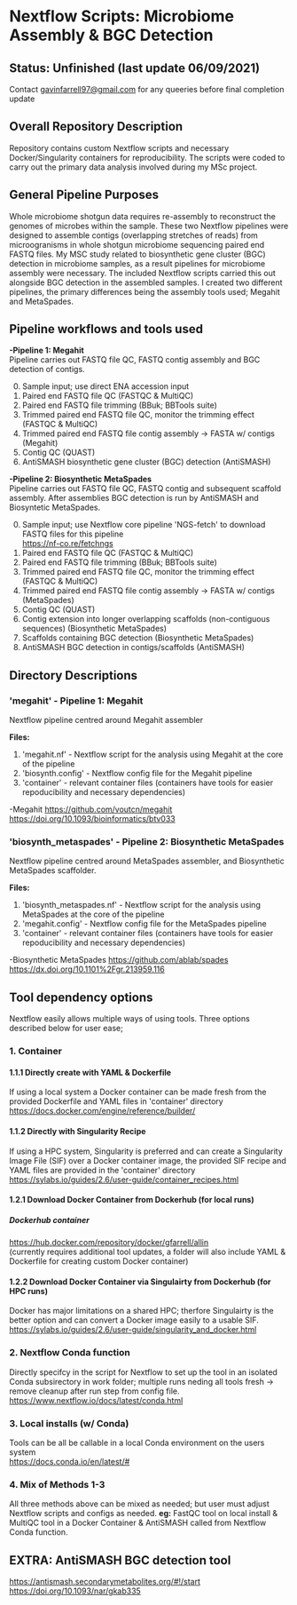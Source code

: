 # Nextflow Scripts: Microbiome Assembly & BGC Detection 
## Status: Unfinished (last update 06/09/2021)
Contact gavinfarrell97@gmail.com for any queeries before final completion update

## Overall Repository Description
Repository contains custom Nextflow scripts and necessary Docker/Singularity containers for reproducibility. The scripts were coded to carry out the primary data analysis involved during my MSc project. 

## General Pipeline Purposes
Whole microbiome shotgun data requires re-assembly to reconstruct the genomes of microbes within the sample. These two Nextflow pipelines were designed to assemble contigs (overlapping stretches of reads) from microogranisms in whole shotgun microbiome sequencing paired end FASTQ files. My MSC study related to biosynthetic gene cluster (BGC) detection in microbiome samples, as a result pipelines for microbiome assembly were necessary. The included Nextflow scripts carried this out alongside BGC detection in the assembled samples. I created two different pipelines, the primary differences being the assembly tools used; Megahit and MetaSpades. 

## Pipeline workflows and tools used 

****-Pipeline 1: Megahit**** <br/>
Pipeline carries out FASTQ file QC, FASTQ contig assembly and BGC detection of contigs.

0. Sample input; use direct ENA accession input
1. Paired end FASTQ file QC (FASTQC & MultiQC)
2. Paired end FASTQ file trimming (BBuk; BBTools suite)
3. Trimmed paired end FASTQ file QC, monitor the trimming effect (FASTQC & MultiQC)
4. Trimmed paired end FASTQ file contig assembly -> FASTA w/ contigs (Megahit)
5. Contig QC (QUAST)
6. AntiSMASH biosynthetic gene cluster (BGC) detection (AntiSMASH)

****-Pipeline 2: Biosynthetic MetaSpades**** <br/>
Pipeline carries out FASTQ file QC, FASTQ contig and subsequent scaffold assembly. After assemblies BGC detection is run by AntiSMASH and Biosyntetic MetaSpades.

0. Sample input; use Nextflow core pipeline 'NGS-fetch' to download FASTQ files for this pipeline <br/>
https://nf-co.re/fetchngs
2. Paired end FASTQ file QC (FASTQC & MultiQC)
3. Paired end FASTQ file trimming (BBuk; BBTools suite)
4. Trimmed paired end FASTQ file QC, monitor the trimming effect (FASTQC & MultiQC)
5. Trimmed paired end FASTQ file contig assembly -> FASTA w/ contigs (MetaSpades)
6. Contig QC (QUAST) <br/>
7. Contig extension into longer overlapping scaffolds (non-contiguous sequences) (Biosynthetic MetaSpades) <br/>
8. Scaffolds containing BGC detection (Biosynthetic MetaSpades)<br/>
9. AntiSMASH BGC detection in contigs/scaffolds (AntiSMASH)


## Directory Descriptions
### 'megahit' - Pipeline 1: Megahit
Nextflow pipeline centred around Megahit assembler <br /> 

****Files:****
1. 'megahit.nf' - Nextflow script for the analysis using Megahit at the core of the pipeline
2. 'biosynth.config' - Nextflow config file for the Megahit pipeline
3. 'container' - relevant container files (containers have tools for easier repoducibility and necessary dependencies)

-Megahit
https://github.com/voutcn/megahit
https://doi.org/10.1093/bioinformatics/btv033

### 'biosynth_metaspades' - Pipeline 2: Biosynthetic MetaSpades
Nextflow pipeline centred around MetaSpades assembler, and Biosynthetic MetaSpades scaffolder.

****Files:****
1. 'biosynth_metaspades.nf' - Nextflow script for the analysis using MetaSpades at the core of the pipeline
2. 'megahit.config' - Nextflow config file for the MetaSpades pipeline
3. 'container' - relevant container files (containers have tools for easier repoducibility and necessary dependencies)

-Biosynthetic MetaSpades
https://github.com/ablab/spades
https://dx.doi.org/10.1101%2Fgr.213959.116


## Tool dependency options
Nextflow easily allows multiple ways of using tools. Three options described below for user ease;

### 1. Container
#### 1.1.1 Directly create with YAML & Dockerfile
If using a local system a Docker container can be made fresh from the provided Dockerfile and YAML files in 'container' directory <br/>
https://docs.docker.com/engine/reference/builder/

#### 1.1.2 Directly with Singularity Recipe
If using a HPC system, Singularity is preferred and can create a Singularity Image File (SIF) over a Docker container image, the provided SIF recipe and YAML files are provided in the 'container' directory  <br/>
https://sylabs.io/guides/2.6/user-guide/container_recipes.html

#### 1.2.1 Download Docker Container from Dockerhub (for local runs)
##### Dockerhub container 
https://hub.docker.com/repository/docker/gfarrell/allin <br/>
(currently requires additional tool updates, a folder will also include YAML & Dockerfile for creating custom Docker container)

#### 1.2.2 Download Docker Container via Singulairty from Dockerhub (for HPC runs) <br/>
Docker has major limitations on a shared HPC; therfore Singulairty is the better option and can convert a Docker image easily to a usable SIF.
https://sylabs.io/guides/2.6/user-guide/singularity_and_docker.html

### 2. Nextflow Conda function
Directly specifcy in the script for Nextflow to set up the tool in an isolated Conda subsirectory in work folder; multiple runs neding all tools fresh -> remove cleanup after run step from config file. <br/>
https://www.nextflow.io/docs/latest/conda.html 

### 3. Local installs (w/ Conda)
Tools can be all be callable in a local Conda environment on the users system <br/>
https://docs.conda.io/en/latest/# 

### 4. Mix of Methods 1-3
All three methods above can be mixed as needed; but user must adjust Nextflow scripts and configs as needed.
****eg:**** FastQC tool on local install & MultiQC tool in a Docker Container & AntiSMASH called from Nextflow Conda function. 


## EXTRA: AntiSMASH BGC detection tool
https://antismash.secondarymetabolites.org/#!/start
https://doi.org/10.1093/nar/gkab335
